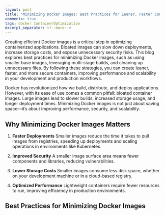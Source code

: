 ```yaml
---
layout: post
title: "Minimizing Docker Images: Best Practices for Leaner, Faster Containers"
comments: true
tags: docker ContainerOptimization
excerpt_separator: <!--more-->
---
```


Creating efficient Docker images is a critical step in optimizing containerized applications. Bloated images can slow down deployments, increase storage costs, and expose unnecessary security risks. This blog explores best practices for minimizing Docker images, such as using smaller base images, leveraging multi-stage builds, and cleaning up unnecessary files. By following these strategies, you can create leaner, faster, and more secure containers, improving performance and scalability in your development and production workflows.
<!--more-->

Docker has revolutionized how we build, distribute, and deploy applications. However, with its ease of use comes a common pitfall: bloated container images. Large images lead to slower builds, increased storage usage, and longer deployment times. Minimizing Docker images is not just about saving space—it’s about improving performance, security, and scalability.

## Why Minimizing Docker Images Matters

1. **Faster Deployments**
Smaller images reduce the time it takes to pull images from registries, speeding up deployments and scaling operations in environments like Kubernetes.

2. **Improved Security**
A smaller image surface area means fewer components and libraries, reducing vulnerabilities.

3. **Lower Storage Costs**
Smaller images consume less disk space, whether on your development machine or in a cloud-based registry.

4. **Optimized Performance**
Lightweight containers require fewer resources to run, improving efficiency in production environments.

## Best Practices for Minimizing Docker Images

